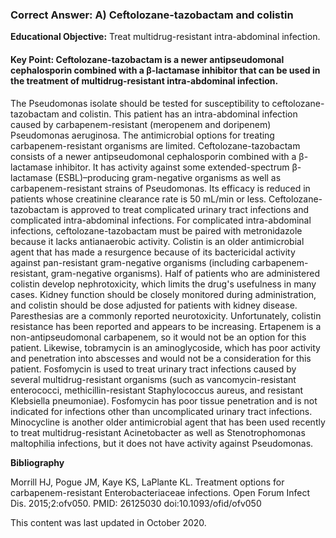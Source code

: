 
### Correct Answer: A) Ceftolozane-tazobactam and colistin 

**Educational Objective:** Treat multidrug-resistant intra-abdominal infection.

#### **Key Point:** Ceftolozane-tazobactam is a newer antipseudomonal cephalosporin combined with a β-lactamase inhibitor that can be used in the treatment of multidrug-resistant intra-abdominal infection.

The Pseudomonas isolate should be tested for susceptibility to ceftolozane-tazobactam and colistin. This patient has an intra-abdominal infection caused by carbapenem-resistant (meropenem and doripenem) Pseudomonas aeruginosa. The antimicrobial options for treating carbapenem-resistant organisms are limited. Ceftolozane-tazobactam consists of a newer antipseudomonal cephalosporin combined with a β-lactamase inhibitor. It has activity against some extended-spectrum β-lactamase (ESBL)–producing gram-negative organisms as well as carbapenem-resistant strains of Pseudomonas. Its efficacy is reduced in patients whose creatinine clearance rate is 50 mL/min or less. Ceftolozane-tazobactam is approved to treat complicated urinary tract infections and complicated intra-abdominal infections. For complicated intra-abdominal infections, ceftolozane-tazobactam must be paired with metronidazole because it lacks antianaerobic activity.
Colistin is an older antimicrobial agent that has made a resurgence because of its bactericidal activity against pan-resistant gram-negative organisms (including carbapenem-resistant, gram-negative organisms). Half of patients who are administered colistin develop nephrotoxicity, which limits the drug's usefulness in many cases. Kidney function should be closely monitored during administration, and colistin should be dose adjusted for patients with kidney disease. Paresthesias are a commonly reported neurotoxicity. Unfortunately, colistin resistance has been reported and appears to be increasing.
Ertapenem is a non-antipseudomonal carbapenem, so it would not be an option for this patient. Likewise, tobramycin is an aminoglycoside, which has poor activity and penetration into abscesses and would not be a consideration for this patient.
Fosfomycin is used to treat urinary tract infections caused by several multidrug-resistant organisms (such as vancomycin-resistant enterococci, methicillin-resistant Staphylococcus aureus, and resistant Klebsiella pneumoniae). Fosfomycin has poor tissue penetration and is not indicated for infections other than uncomplicated urinary tract infections.
Minocycline is another older antimicrobial agent that has been used recently to treat multidrug-resistant Acinetobacter as well as Stenotrophomonas maltophilia infections, but it does not have activity against Pseudomonas.

**Bibliography**

Morrill HJ, Pogue JM, Kaye KS, LaPlante KL. Treatment options for carbapenem-resistant Enterobacteriaceae infections. Open Forum Infect Dis. 2015;2:ofv050. PMID: 26125030 doi:10.1093/ofid/ofv050

This content was last updated in October 2020.